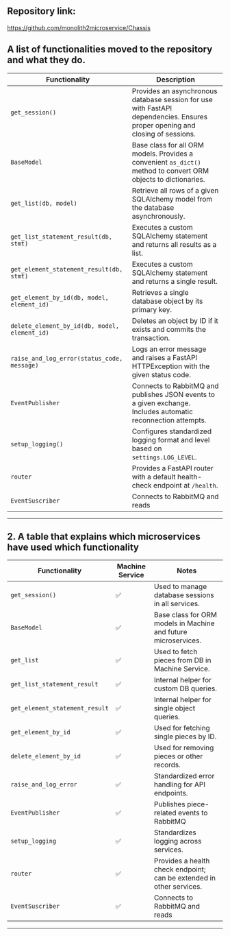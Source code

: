 ## Repository link: 
https://github.com/monolith2microservice/Chassis

## A list of functionalities moved to the repository and what they do.

| Functionality | Description |
|---------------|-------------|
| `get_session()` | Provides an asynchronous database session for use with FastAPI dependencies. Ensures proper opening and closing of sessions. |
| `BaseModel` | Base class for all ORM models. Provides a convenient `as_dict()` method to convert ORM objects to dictionaries. |
| `get_list(db, model)` | Retrieve all rows of a given SQLAlchemy model from the database asynchronously. |
| `get_list_statement_result(db, stmt)` | Executes a custom SQLAlchemy statement and returns all results as a list. |
| `get_element_statement_result(db, stmt)` | Executes a custom SQLAlchemy statement and returns a single result. |
| `get_element_by_id(db, model, element_id)` | Retrieves a single database object by its primary key. |
| `delete_element_by_id(db, model, element_id)` | Deletes an object by ID if it exists and commits the transaction. |
| `raise_and_log_error(status_code, message)` | Logs an error message and raises a FastAPI HTTPException with the given status code. |
| `EventPublisher` | Connects to RabbitMQ and publishes JSON events to a given exchange. Includes automatic reconnection attempts. |
| `setup_logging()` | Configures standardized logging format and level based on `settings.LOG_LEVEL`. |
| `router` | Provides a FastAPI router with a default health-check endpoint at `/health`. |
| `EventSuscriber` | Connects to RabbitMQ and reads |

---

## 2. A table that explains which microservices have used which functionality

| Functionality | Machine Service | Notes |
|---------------|----------------|-------|
| `get_session()` | ✅ | Used to manage database sessions in all services. |
| `BaseModel` | ✅ | Base class for ORM models in Machine and future microservices. |
| `get_list` | ✅ | Used to fetch pieces from DB in Machine Service. |
| `get_list_statement_result` | ✅ | Internal helper for custom DB queries. |
| `get_element_statement_result` | ✅ | Internal helper for single object queries. |
| `get_element_by_id` | ✅ | Used for fetching single pieces by ID. |
| `delete_element_by_id` | ✅ | Used for removing pieces or other records. |
| `raise_and_log_error` | ✅ | Standardized error handling for API endpoints. |
| `EventPublisher` | ✅ | Publishes piece-related events to RabbitMQ |
| `setup_logging` | ✅ | Standardizes logging across services. |
| `router` | ✅ | Provides a health check endpoint; can be extended in other services. |
| `EventSuscriber` | ✅ | Connects to RabbitMQ and reads|
---




